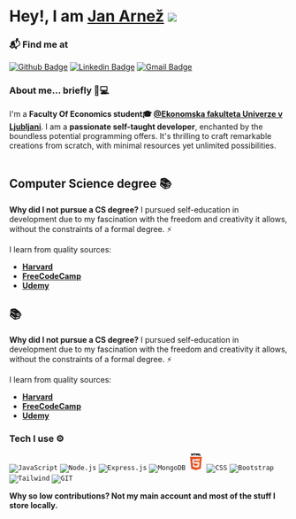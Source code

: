 <h1>Hey!, I am <a href="https://github.com/janarnez">Jan Arnež</a> <img height="30px" src="https://emojis.slackmojis.com/emojis/images/1531849430/4246/blob-sunglasses.gif?1531849430"></h1>
</h1>

### 📬 Find me at
[![Github Badge](http://img.shields.io/badge/-Github-black?style=flat-square&logo=github&link=https://github.com/janarnez/)](https://github.com/janarnez/) 
[![Linkedin Badge](https://img.shields.io/badge/-LinkedIn-blue?style=flat-square&logo=Linkedin&logoColor=white&link=https://www.linkedin.com/in/hemanthkollipara/)](https://www.linkedin.com/in/hemanthkollipara)
[![Gmail Badge](https://img.shields.io/badge/-Gmail-d14836?style=flat-square&logo=Gmail&logoColor=white&link=mailto:arnezjan8@gmail.com)](mailto:arnezjan8@gmail.com)

### About me... briefly 🧑💻
I'm a **Faculty Of Economics student🎓 [@Ekonomska fakulteta Univerze v Ljubljani](http://www.ef.uni-lj.si/)**. I am a **passionate self-taught developer**, enchanted by the boundless potential programming offers. It's thrilling to craft remarkable creations from scratch, with minimal resources yet unlimited possibilities. <br/><br/>





## Computer Science degree 📚

**Why did I not pursue a CS degree?** I pursued self-education in development due to my fascination with the freedom and creativity it allows, without the constraints of a formal degree. ⚡

I learn from quality sources:
  - **[Harvard](https://www.harvardonline.harvard.edu/course/cs50-introduction-computer-science)**
  - **[FreeCodeCamp](https://www.freecodecamp.org/)**
  - **[Udemy](https://www.udemy.com/course/nodejs-the-complete-guide/learn/lecture/11739048#overview)**

##  📚

**Why did I not pursue a CS degree?** I pursued self-education in development due to my fascination with the freedom and creativity it allows, without the constraints of a formal degree. ⚡

I learn from quality sources:
  - **[Harvard](https://www.harvardonline.harvard.edu/course/cs50-introduction-computer-science)**
  - **[FreeCodeCamp](https://www.freecodecamp.org/)**
  - **[Udemy](https://www.udemy.com/course/nodejs-the-complete-guide/learn/lecture/11739048#overview)**
  

### Tech I use ⚙️
<code><img height="30" src="https://cdn-icons-png.flaticon.com/512/5968/5968292.png" alt="JavaScript"></code>
<code><img height="30" src="https://static-00.iconduck.com/assets.00/node-js-icon-454x512-nztofx17.png" alt="Node.js"></code>
<code><img height="30" src="https://encrypted-tbn0.gstatic.com/images?q=tbn:ANd9GcTXgAuAwfMMDkwZScsLkBAeZ4GjyfB7GtIzcA&usqp=CAU" alt="Express.js"></code>
<code><img height="30" src="https://avatars1.githubusercontent.com/u/45120?s=200&v=4" alt="MongoDB"></code>
<code><img height="30" src="https://raw.githubusercontent.com/github/explore/80688e429a7d4ef2fca1e82350fe8e3517d3494d/topics/html/html.png"  alt="HTML"></code>
<code><img height="30" src="https://avatars1.githubusercontent.com/u/1517864?s=200&v=4" alt="CSS"></code>
<code><img height="30" src="https://avatars1.githubusercontent.com/u/2918581?s=200&v=4"  alt="Bootstrap"></code>
<code><img height="30" src="https://github.com/jan-arnez/jan-arnez/assets/145779483/110f890a-cdba-49ee-b569-52d6a15e407b"  alt="Tailwind"></code>
<code><img height="30" src="https://avatars3.githubusercontent.com/u/18133?s=200&v=4" alt="GIT"></code>


**Why so low contributions? Not my main account and most of the stuff I store locally.**
